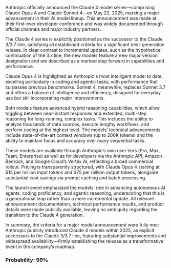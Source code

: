 Anthropic officially announced the Claude 4 model series—comprising Claude Opus 4 and Claude Sonnet 4—on May 22, 2025, marking a major advancement in their AI model lineup. This announcement was made at their first-ever developer conference and was widely documented through official channels and major industry partners.

The Claude 4 series is explicitly positioned as the successor to the Claude 3/3.7 line, satisfying all established criteria for a significant next-generation release. In clear contrast to incremental updates, such as the hypothetical continuation of the 3.x line, the new models feature a new major version designation and are described as a marked step forward in capabilities and performance.

Claude Opus 4 is highlighted as Anthropic's most intelligent model to date, excelling particularly in coding and agentic tasks, with performance that surpasses previous benchmarks. Sonnet 4, meanwhile, replaces Sonnet 3.7 and offers a balance of intelligence and efficiency, designed for everyday use but still incorporating major improvements.

Both models feature advanced hybrid reasoning capabilities, which allow toggling between near-instant responses and extended, multi-step reasoning for long-running, complex tasks. This includes the ability to analyze thousands of data sources, execute lengthy workflows, and perform coding at the highest level. The models’ technical advancements include state-of-the-art context windows (up to 200K tokens) and the ability to maintain focus and accuracy over many sequential tasks.

These models are available through Anthropic’s own user tiers (Pro, Max, Team, Enterprise) as well as for developers via the Anthropic API, Amazon Bedrock, and Google Cloud’s Vertex AI, reflecting a broad commercial rollout. Pricing is transparently structured, with Claude Opus 4 starting at $15 per million input tokens and $75 per million output tokens, alongside substantial cost savings via prompt caching and batch processing.

The launch event emphasized the models' role in advancing autonomous AI agents, coding proficiency, and agentic reasoning, underscoring that this is a generational leap rather than a mere incremental update. All relevant announcement documentation, technical performance results, and product details were made publicly available, leaving no ambiguity regarding the transition to the Claude 4 generation.

In summary, the criteria for a major model announcement were fully met: Anthropic publicly introduced Claude 4 models within 2025, as explicit successors to the Claude 3/3.7 line, featuring substantial improvements and widespread availability—firmly establishing the release as a transformative event in the company’s roadmap.

### Probability: 99%